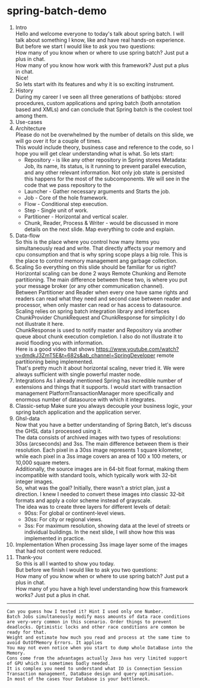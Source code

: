# spring-batch-demo

1. Intro  
   Hello and welcome everyone to today's talk about spring batch. I will talk about something I know, like and have real hands-on experience.  
   But before we start I would like to ask you two questions:  
   How many of you know when or where to use spring batch? Just put a plus in chat.  
   How many of you know how work with this framework? Just put a plus in chat.  
   Nice!  
   So lets start with its features and why it is so exciting instrument.  
2. History  
   During my career I ve seen all three generations of bathjobs: stored procedures, custom applications and spring batch (both annotation based and XMLs) and can conclude that Spring batch is the coolest tool among them.
3. Use-cases  
4. Architecture  
    Please do not be overwhelmed by the number of details on this slide, we will go over it for a couple of times.  
    This would include theory, business case and reference to the code, so I hope you will get clear understanding what is what.
    So lets start:
    * Repository - is like any other repository in Spring stores Metadata: Job, its name, its status, is it running to prevent parallel execution, and any other relevant information.
      Not only job state is persisted this happens for the most of the subcomponents. We will see in the code that we pass repository to the 
    * Launcher - Gather necessary arguments and Starts the job.
    * Job - Core of the hole framework.
    * Flow - Conditional step execution.
    * Step - Single unit of work.
    * Partitioner - Horizontal and vertical scaler.
    * Chunk, Reader, Process & Writer - would be discussed in more details on the next slide.
    Map everything to code and explain.
5. Data-flow  
    So this is the place where you control how many items you simultaneously read and write. That directly affects your memory and cpu consumption and that is why spring scope plays a big role.
    This is the place to control memory management ang garbage collection.
6. Scaling
    So everything on this slide should be familiar for us right?  
    Horizontal scaling can be done 2 ways Remote Chunking and Remote partitioning. The main difference between these two, is where you put your message broker (or any other communication channel).  
    Between Partitioner and Reader when every one have same rights and readers can read what they need and second case between reader and processor, when only master can read or has access to datasource.  
    Scaling relies on spring batch integration library and interfaces ChunkProvider ChunkRequest<T> and ChunkResponse<T> for simplicity I do not illustrate it here.  
    ChunkResponse is used to notify master and Repository via another queue about chunk execution completion. I also do not illustrate it to avoid flooding you with information.  
    Here is a good video that shows https://www.youtube.com/watch?v=dmdkJ3ZmT5E&t=682s&ab_channel=SpringDeveloper remote partitioning being implemented.  
    That's pretty much it about horizontal scaling, never tried it. We were always sufficient with single powerful master node.  
7. Integrations
    As I already mentioned Spring has incredible number of extensions and things that it supports.
    I would start with transaction management PlatformTransactionManager more specifically and enormous number of datasource with which it integrates.
8. Classic-setup
    Make sure you always decouple your business logic, your spring batch application and the application server.
9. Ghsl-data  
   Now that you have a better understanding of Spring Batch, let's discuss the GHSL data I processed using it.  
   The data consists of archived images with two types of resolutions: 30ss (arcseconds) and 3ss. The main difference between them is their resolution. Each pixel in a 30ss image represents 1 square kilometer, while each pixel in a 3ss image covers an area of 100 x 100 meters, or 10,000 square meters.  
   Additionally, the source images are in 64-bit float format, making them incompatible with standard tools, which typically work with 32-bit integer images.  
   So, what was the goal? Initially, there wasn’t a strict plan, just a direction. I knew I needed to convert these images into classic 32-bit formats and apply a color scheme instead of grayscale.  
   The idea was to create three layers for different levels of detail:  
   * 90ss: For global or continent-level views.
   * 30ss: For city or regional views.
   * 3ss: For maximum resolution, showing data at the level of streets or individual buildings.
   In the next slide, I will show how this was implemented in practice.
10. Implementation
    When processing 3ss image layer some of the images that had not content were reduced.
11. Thank-you  
    So this is all I wanted to show you today.  
    But before we finish I would like to ask you two questions:  
    How many of you know when or where to use spring batch? Just put a plus in chat.  
    How many of you have a high level understanding how this framework works? Just put a plus in chat.  
    
--------
    Can you guess how I tested it? Hint I used only one Number.  
    Batch Jobs simultaneously modify mass amounts of data race conditions are very-very common in this scenario. Order things to prevent deadlocks. Optimistic locks and other race conditions are common be ready for that.  
    Weight and estimate how much you read and process at the same time to avoid OutOfMemory Errors. It applies
    You may not even notice when you start to dump whole DataBase into the Memory.  
    Cons come from the advantages actually Java has very limited support of GPU which is sometimes badly needed.  
    It is complex you need to understand what IO is Connection Session Transaction management, DataBase design and query optimisation.  
    In most of the cases Your Database is your bottleneck.  
